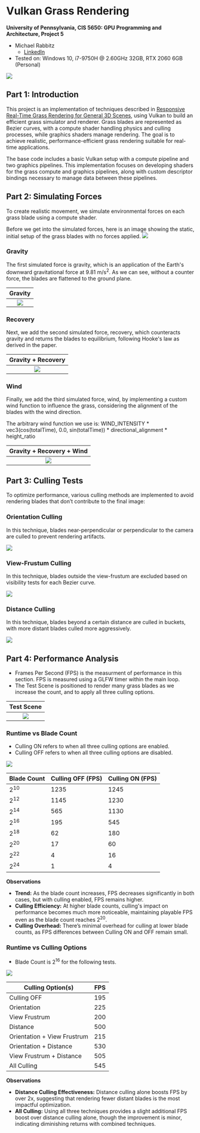 Vulkan Grass Rendering
==================================

**University of Pennsylvania, CIS 5650: GPU Programming and Architecture, Project 5**

* Michael Rabbitz
  * [LinkedIn](https://www.linkedin.com/in/mike-rabbitz)
* Tested on: Windows 10, i7-9750H @ 2.60GHz 32GB, RTX 2060 6GB (Personal)

![](img/grass.gif)

## Part 1: Introduction

This project is an implementation of techniques described in [Responsive Real-Time Grass Rendering for General 3D Scenes](https://www.cg.tuwien.ac.at/research/publications/2017/JAHRMANN-2017-RRTG/JAHRMANN-2017-RRTG-draft.pdf), using Vulkan to build an efficient grass simulator and renderer. Grass blades are represented as Bezier curves, with a compute shader handling physics and culling processes, while graphics shaders manage rendering. The goal is to achieve realistic, performance-efficient grass rendering suitable for real-time applications.

The base code includes a basic Vulkan setup with a compute pipeline and two graphics pipelines. This implementation focuses on developing shaders for the grass compute and graphics pipelines, along with custom descriptor bindings necessary to manage data between these pipelines.

## Part 2: Simulating Forces
To create realistic movement, we simulate environmental forces on each grass blade using a compute shader.

Before we get into the simulated forces, here is an image showing the static, initial setup of the grass blades with no forces applied.
![](img/no_forces.PNG)

### Gravity
The first simulated force is gravity, which is an application of the Earth's downward gravitational force at 9.81 m/s<sup>2</sup>. As we can see, without a counter force, the blades are flattened to the ground plane.

|Gravity|
|:--:|
|![](img/gravity.PNG) <tr></tr>|

### Recovery
Next, we add the second simulated force, recovery, which counteracts gravity and returns the blades to equilibrium, following Hooke's law as derived in the paper.

|Gravity + Recovery|
|:--:|
|![](img/gravity_recovery.PNG) <tr></tr>|

### Wind
Finally, we add the third simulated force, wind, by implementing a custom wind function to influence the grass, considering the alignment of the blades with the wind direction.

The arbitrary wind function we use is: WIND_INTENSITY * vec3(cos(totalTime), 0.0, sin(totalTime)) * directional_alignment * height_ratio

|Gravity + Recovery + Wind|
|:--:|
|![](img/grass.gif) <tr></tr>|

## Part 3: Culling Tests
To optimize performance, various culling methods are implemented to avoid rendering blades that don’t contribute to the final image:

### Orientation Culling
In this technique, blades near-perpendicular or perpendicular to the camera are culled to prevent rendering artifacts.

![](img/orientation_culling.gif)

### View-Frustum Culling
In this technique, blades outside the view-frustum are excluded based on visibility tests for each Bezier curve.

![](img/frustrum_culling.gif)

### Distance Culling
In this technique, blades beyond a certain distance are culled in buckets, with more distant blades culled more aggressively.

![](img/distance_culling.gif)

## Part 4: Performance Analysis
- Frames Per Second (FPS) is the measurment of performance in this section. FPS is measured using a GLFW timer within the main loop.
- The Test Scene is positioned to render many grass blades as we increase the count, and to apply all three culling options.


|Test Scene|
|:--:|
|![](img/test_scene.PNG) <tr></tr>|

### Runtime vs Blade Count
- Culling ON refers to when all three culling options are enabled.
- Culling OFF refers to when all three culling options are disabled.


![](img/runtime_blade_count.png)

|  Blade Count  | Culling OFF (FPS) | Culling ON (FPS)  |
| ------------- | ----------------- | ----------------- |
|2<sup>10</sup> |1235               |1245               |
|2<sup>12</sup> |1145               |1230               |
|2<sup>14</sup> |565                |1130               |
|2<sup>16</sup> |195                |545                |
|2<sup>18</sup> |62                 |180                |
|2<sup>20</sup> |17                 |60                 |
|2<sup>22</sup> |4                  |16                 |
|2<sup>24</sup> |1                  |4                  |

**Observations**
- **Trend:** As the blade count increases, FPS decreases significantly in both cases, but with culling enabled, FPS remains higher.
- **Culling Efficiency:** At higher blade counts, culling's impact on performance becomes much more noticeable, maintaining playable FPS even as the blade count reaches 2<sup>20</sup>.
- **Culling Overhead:** There’s minimal overhead for culling at lower blade counts, as FPS differences between Culling ON and OFF remain small.

### Runtime vs Culling Options
- Blade Count is 2<sup>16</sup> for the following tests.


![](img/runtime_culling.png)

|      Culling Option(s)     | FPS |
| -------------------------- | --- |
|Culling OFF                 |195  |
|Orientation                 |225  |
|View Frustrum               |200  |
|Distance                    |500  |
|Orientation + View Frustrum |215  |
|Orientation + Distance      |530  |
|View Frustrum + Distance    |505  |
|All Culling                 |545  |

**Observations**
- **Distance Culling Effectiveness:** Distance culling alone boosts FPS by over 2x, suggesting that rendering fewer distant blades is the most impactful optimization.
- **All Culling:** Using all three techniques provides a slight additional FPS boost over distance culling alone, though the improvement is minor, indicating diminishing returns with combined techniques.
